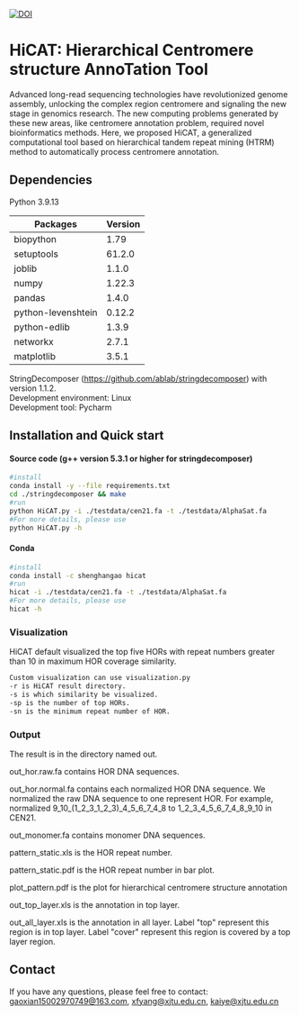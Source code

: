 [![DOI](https://zenodo.org/badge/DOI/10.5281/zenodo.8475.svg)](https://doi.org/10.5281/zenodo.8475)
# HiCAT: Hierarchical Centromere structure AnnoTation Tool

Advanced long-read sequencing technologies have revolutionized genome assembly, unlocking the complex region centromere and signaling the new stage in genomics research. The new computing problems generated by these new areas, like centromere annotation problem, required novel bioinformatics methods. Here, we proposed HiCAT, a generalized computational tool based on hierarchical tandem repeat mining (HTRM) method to automatically process centromere annotation.
## Dependencies
Python 3.9.13

Packages  | Version |
--------- | --------|
biopython  | 1.79 |
setuptools  | 61.2.0 |
joblib  | 1.1.0 |
numpy  | 1.22.3 |
pandas  | 1.4.0 |
python-levenshtein  | 0.12.2 |
python-edlib  | 1.3.9 |
networkx  | 2.7.1 |
matplotlib  | 3.5.1 |

StringDecomposer (https://github.com/ablab/stringdecomposer) with version 1.1.2.   
Development environment: Linux  
Development tool: Pycharm  

## Installation and Quick start
#### Source code (g++ version 5.3.1 or higher for stringdecomposer)
```Bash
#install
conda install -y --file requirements.txt
cd ./stringdecomposer && make
#run
python HiCAT.py -i ./testdata/cen21.fa -t ./testdata/AlphaSat.fa
#For more details, please use
python HiCAT.py -h
```
#### Conda 
```Bash
#install
conda install -c shenghangao hicat
#run
hicat -i ./testdata/cen21.fa -t ./testdata/AlphaSat.fa
#For more details, please use
hicat -h
```
### Visualization
HiCAT default visualized the top five HORs with repeat numbers greater than 10 in maximum HOR coverage similarity. 

```Bash
Custom visualization can use visualization.py
-r is HiCAT result directory.
-s is which similarity be visualized.
-sp is the number of top HORs.
-sn is the minimum repeat number of HOR.
```
### Output
The result is in the directory named out.

out_hor.raw.fa contains HOR DNA sequences. 

out_hor.normal.fa contains each normalized HOR DNA sequence. We normalized the raw DNA sequence to one represent HOR. For example, normalized 9_10_(1_2_3_1_2_3)_4_5_6_7_4_8 to 1_2_3_4_5_6_7_4_8_9_10 in CEN21.

out_monomer.fa contains monomer DNA sequences.

pattern_static.xls is the HOR repeat number.

pattern_static.pdf is the HOR repeat number in bar plot.

plot_pattern.pdf is the plot for hierarchical centromere structure annotation

out_top_layer.xls is the annotation in top layer.

out_all_layer.xls is the annotation in all layer. Label "top" represent this region is in top layer. Label "cover" represent this region is covered by a top layer region.

## Contact
If you have any questions, please feel free to contact: gaoxian15002970749@163.com, xfyang@xjtu.edu.cn, kaiye@xjtu.edu.cn





